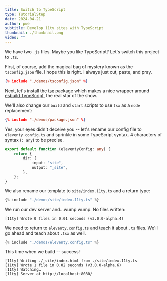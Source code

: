 ```yaml
---
title: Switch to TypeScript
type: TutorialStep
date: 2024-04-21
author: pwe
subtitle: Develop 11ty sites with TypeScript
thumbnail: ./thumbnail.png
video: ""
---
```


We have two `.js` files. Maybe you like TypeScript? Let's switch this project to `.ts`.

First, of course, add the magical bag of mystery known as the `tsconfig.json` file. I hope this is right. I always just
cut, paste, and pray.

```json
{% include "./demos/tsconfig.json" %}
```

Next, let's install the [tsx](https://github.com/privatenumber/tsx) package which makes a nice wrapper
around [esbuild TypeScript](https://esbuild.github.io/content-types/#typescript), the real star of the show.

We'll also change our `build` and `start` scripts to use `tsx` as a `node` replacement:

```json
{% include "./demos/package.json" %}
```

Yes, your eyes didn't deceive you -- let's rename our config file to `eleventy.config.ts` and sprinkle in some
TypeScript syntax. 4 characters of syntax (`: any`) to be precise.

```typescript
export default function (eleventyConfig: any) {
	return {
		dir: {
			input: "site",
			output: "_site",
		},
	};
}
```

We also rename our template to `site/index.11ty.ts` and a return type:

```typescript
{% include "./demos/site/index.11ty.ts" %}
```

We run our dev server and...wump wump. No files written:

```
[11ty] Wrote 0 files in 0.01 seconds (v3.0.0-alpha.4)
```

We need to return to `eleventy.config.ts` and teach it about `.ts` files. We'll go ahead and teach about `.tsx` as well.

```typescript
{% include "./demos/eleventy.config.ts" %}
```

This time when we build -- success!

```
[11ty] Writing ./_site/index.html from ./site/index.11ty.ts
[11ty] Wrote 1 file in 0.02 seconds (v3.0.0-alpha.6)
[11ty] Watching…
[11ty] Server at http://localhost:8080/
```
